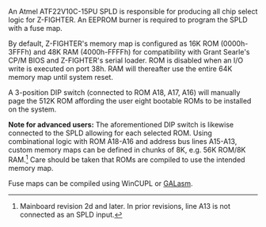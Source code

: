 An Atmel ATF22V10C-15PU SPLD is responsible for producing all chip select logic for Z-FIGHTER. An EEPROM burner is required to program the SPLD with a fuse map.

By default, Z-FIGHTER's memory map is configured as 16K ROM (0000h-3FFFh) and 48K RAM (4000h-FFFFh) for compatibility with Grant Searle's CP/M BIOS and Z-FIGHTER's serial loader. ROM is disabled when an I/O write is executed on port 38h. RAM will thereafter use the entire 64K memory map until system reset.

A 3-position DIP switch (connected to ROM A18, A17, A16) will manually page the 512K ROM affording the user eight bootable ROMs to be installed on the system.

__Note for advanced users:__ The aforementioned DIP switch is likewise connected to the SPLD allowing for each selected ROM. Using combinational logic with ROM A18-A16 and address bus lines A15-A13, custom memory maps can be defined in chunks of 8K, e.g. 56K ROM/8K RAM.[^1] Care should be taken that ROMs are compiled to use the intended memory map.

Fuse maps can be compiled using WinCUPL or [GALasm](https://github.com/daveho/GALasm).

[^1]: Mainboard revision 2d and later. In prior revisions, line A13 is not connected as an SPLD input.
